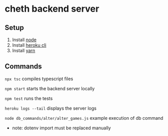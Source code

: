 # cheth backend server

## Setup

1. Install [node](https://nodejs.org/en/download/)
2. Install [heroku cli](https://devcenter.heroku.com/articles/heroku-cli)
3. Install [yarn](https://classic.yarnpkg.com/en/docs/install)

## Commands

`npx tsc` compiles typescript files

`npm start` starts the backend server locally

`npm test` runs the tests

`heroku logs --tail` displays the server logs

`node db_commands/alter/alter_games.js` example execution of db command

- note: dotenv import must be replaced manually
